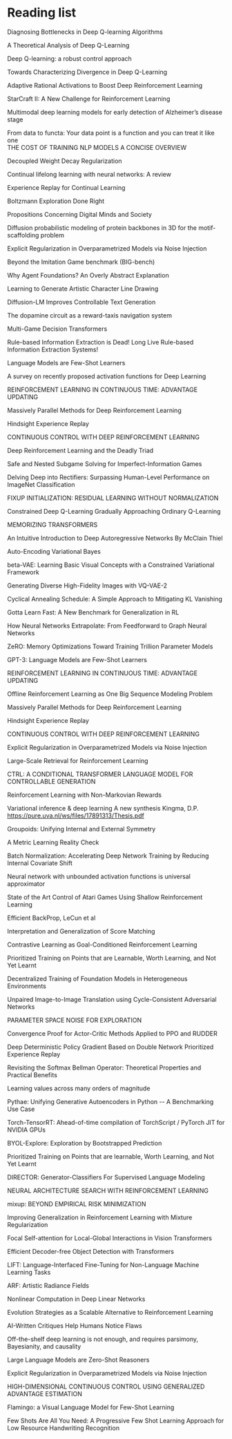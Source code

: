 # Reading list

Diagnosing Bottlenecks in Deep Q-learning Algorithms

A Theoretical Analysis of Deep Q-Learning

Deep Q-learning: a robust control approach

Towards Characterizing Divergence in Deep Q-Learning

Adaptive Rational Activations to Boost Deep Reinforcement Learning

StarCraft II: A New Challenge for Reinforcement Learning

Multimodal deep learning models for early detection of Alzheimer’s disease stage

From data to functa: Your data point is a function and you can treat it like one          
THE COST OF TRAINING NLP MODELS A CONCISE OVERVIEW

Decoupled Weight Decay Regularization

Continual lifelong learning with neural networks: A review

Experience Replay for Continual Learning

Boltzmann Exploration Done Right

Propositions Concerning Digital Minds and Society

Diffusion probabilistic modeling of protein backbones in 3D for the motif-scaffolding problem

Explicit Regularization in Overparametrized Models via Noise Injection

Beyond the Imitation Game benchmark (BIG-bench)

Why Agent Foundations? An Overly Abstract Explanation

Learning to Generate Artistic Character Line Drawing

Diffusion-LM Improves Controllable Text Generation

The dopamine circuit as a reward-taxis navigation system

Multi-Game Decision Transformers

Rule-based Information Extraction is Dead!
Long Live Rule-based Information Extraction Systems!

Language Models are Few-Shot Learners

A survey on recently proposed activation functions for Deep Learning

REINFORCEMENT LEARNING IN CONTINUOUS TIME:
ADVANTAGE UPDATING

Massively Parallel Methods for Deep Reinforcement Learning

Hindsight Experience Replay

CONTINUOUS CONTROL WITH DEEP REINFORCEMENT LEARNING

Deep Reinforcement Learning and the Deadly Triad

Safe and Nested Subgame Solving for Imperfect-Information Games

Delving Deep into Rectifiers:
Surpassing Human-Level Performance on ImageNet Classification

FIXUP INITIALIZATION: RESIDUAL LEARNING WITHOUT NORMALIZATION

Constrained Deep Q-Learning Gradually Approaching Ordinary Q-Learning

MEMORIZING TRANSFORMERS

An Intuitive Introduction to Deep Autoregressive Networks By McClain Thiel

Auto-Encoding Variational Bayes

beta-VAE: Learning Basic Visual Concepts with a Constrained Variational Framework

Generating Diverse High-Fidelity Images with VQ-VAE-2

Cyclical Annealing Schedule: A Simple Approach to Mitigating KL Vanishing

Gotta Learn Fast: A New Benchmark for Generalization in RL

How Neural Networks Extrapolate: From Feedforward to Graph Neural Networks

ZeRO: Memory Optimizations Toward Training Trillion Parameter Models

GPT-3: Language Models are Few-Shot Learners

REINFORCEMENT LEARNING IN CONTINUOUS TIME: ADVANTAGE UPDATING

Offline Reinforcement Learning as One Big Sequence Modeling Problem

Massively Parallel Methods for Deep Reinforcement Learning

Hindsight Experience Replay

CONTINUOUS CONTROL WITH DEEP REINFORCEMENT LEARNING

Explicit Regularization in Overparametrized Models via Noise Injection

Large-Scale Retrieval for Reinforcement Learning

CTRL: A CONDITIONAL TRANSFORMER LANGUAGE MODEL FOR CONTROLLABLE GENERATION

Reinforcement Learning with Non-Markovian Rewards

Variational inference & deep learning A new synthesis Kingma, D.P.
https://pure.uva.nl/ws/files/17891313/Thesis.pdf

Groupoids: Unifying Internal and External Symmetry

A Metric Learning Reality Check

Batch Normalization: Accelerating Deep Network Training by Reducing Internal Covariate Shift

Neural network with unbounded activation functions is universal approximator

State of the Art Control of Atari Games Using Shallow Reinforcement Learning

Efficient BackProp, LeCun et al

Interpretation and Generalization of Score Matching

Contrastive Learning as Goal-Conditioned Reinforcement Learning

Prioritized Training on Points that are Learnable, Worth Learning, and Not Yet Learnt

Decentralized Training of Foundation Models in Heterogeneous Environments

Unpaired Image-to-Image Translation using Cycle-Consistent Adversarial Networks

PARAMETER SPACE NOISE FOR EXPLORATION

Convergence Proof for Actor-Critic Methods Applied to PPO and RUDDER

Deep Deterministic Policy Gradient Based on Double Network Prioritized Experience Replay

Revisiting the Softmax Bellman Operator: Theoretical Properties and Practical Benefits

Learning values across many orders of magnitude

Pythae: Unifying Generative Autoencoders in Python -- A Benchmarking Use Case

Torch-TensorRT: Ahead-of-time compilation of TorchScript / PyTorch JIT for NVIDIA GPUs

BYOL-Explore: Exploration by Bootstrapped Prediction

Prioritized Training on Points that are learnable, Worth Learning, and Not Yet Learnt

DIRECTOR: Generator-Classifiers For Supervised Language Modeling

NEURAL ARCHITECTURE SEARCH WITH REINFORCEMENT LEARNING

mixup: BEYOND EMPIRICAL RISK MINIMIZATION

Improving Generalization in Reinforcement Learning with Mixture Regularization

Focal Self-attention for Local-Global Interactions in Vision Transformers

Efficient Decoder-free Object Detection with Transformers

LIFT: Language-Interfaced Fine-Tuning for Non-Language Machine Learning Tasks

ARF: Artistic Radiance Fields

Nonlinear Computation in Deep Linear Networks

Evolution Strategies as a Scalable Alternative to Reinforcement Learning

AI-Written Critiques Help Humans Notice Flaws

Off-the-shelf deep learning is not enough, and requires parsimony, Bayesianity, and causality

Large Language Models are Zero-Shot Reasoners

Explicit Regularization in Overparametrized Models via Noise Injection

HIGH-DIMENSIONAL CONTINUOUS CONTROL USING GENERALIZED ADVANTAGE ESTIMATION

Flamingo: a Visual Language Model for Few-Shot Learning

Few Shots Are All You Need: A Progressive Few Shot Learning Approach for Low Resource Handwriting Recognition
